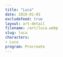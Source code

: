 ```yaml
---
title: "Luca"
date: 2019-01-01
excludefeed: true
layout: art-detail
filename: /art/luca.webp
slug: luca
characters:
- Luca
program: Procreate
---
```

